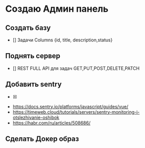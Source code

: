# Создаю Админ панель

## Создать базу

- [] Задачи Columns {id, title, description,status}

## Поднять сервер

- [] REST FULL API для задач GET,PUT,POST,DELETE,PATCH

## Добавить sentry

- [x]
- https://docs.sentry.io/platforms/javascript/guides/vue/
- https://timeweb.cloud/tutorials/servers/sentry-monitoring-i-otslezhivanie-oshibok
- https://habr.com/ru/articles/508686/

## Сделать Докер образ

